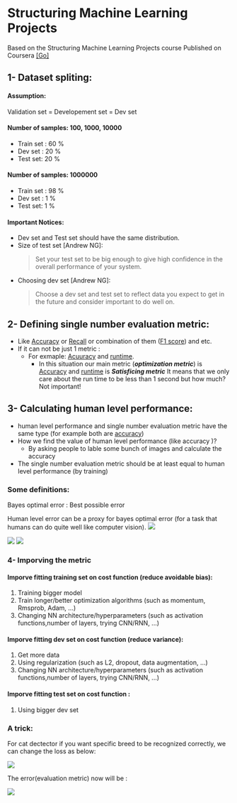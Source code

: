 # Structuring Machine Learning Projects
Based on the Structuring Machine Learning Projects course Published on Coursera [[Go]](https://www.coursera.org/learn/machine-learning-projects/home/welcome)

## 1- Dataset spliting:

#### Assumption:

Validation set = Developement set = Dev set
#### Number of samples: 100, 1000, 10000
* Train set : 60 %
* Dev set : 20 %
* Test set: 20 %

#### Number of samples: 1000000
* Train set : 98 %
* Dev set : 1 %
* Test set: 1 %

#### Important Notices:
- Dev set and Test set should have the same distribution.
- Size of test set [Andrew NG]:
  > Set your test set to be big enough to give high confidence in the overall performance of your system.
- Choosing dev set [Andrew NG]:
  > Choose a dev set and test set to reflect data you expect to get in the future and consider important to do well on.

## 2- Defining single number evaluation metric:
* Like <ins>Accuracy</ins> or <ins>Recall</ins> or combination of them (<ins>F1 score</ins>) and etc.
* If it can not be just 1 metric :
  * For exmaple: <ins>Acuuracy</ins> and <ins>runtime</ins>.
    * In this situation our main metric (***optimization metric***) is <ins>Accuracy</ins> and <ins>runtime</ins> is ***Satisficing metric*** It means that we only care about the run time to be less than 1 second but how much? Not important!
## 3- Calculating human level performance:
* human level performance and single number evaluation metric have the same type (for example both are <ins>accuracy</ins>)
* How we find the value of human level performance (like accuracy )? 
  * By asking people to lable some bunch of images and calculate the accuracy
* The single number evaluation metric should be at least equal to human level performance (by training)

  



### Some definitions:
Bayes optimal error : Best possible error

Human level error can be a proxy for bayes optimal error (for a task that humans can do quite well like computer vision).
<img src="https://latex.codecogs.com/svg.latex?\dpi{100}\text{Human%20level%20error}\leq\text{%20%20bayes%20optimal%20error}" /> 

<img src="https://latex.codecogs.com/svg.latex?\dpi{100}\text{Avoidable%20bias}=\text{Bayes%20error}-\text{Training%20error}" /> 

<img src="https://latex.codecogs.com/svg.latex?\dpi{100}\text{Varaince}=\text{Training%20error}-\text{dev%20error}" /> 

### 4- Imporving the metric   
#### Imporve fitting training set on cost function (reduce avoidable bias):
1. Training bigger model
1. Train longer/better optimization algorithms (such as momentum, Rmsprob, Adam, ...)
1. Changing NN architecture/hyperparameters (such as activation functions,number of layers, trying CNN/RNN, ...)

#### Imporve fitting dev set on cost function (reduce variance):
1. Get more data
1. Using regularization (such as L2, dropout, data augmentation, ...)
1. Changing NN architecture/hyperparameters (such as activation functions,number of layers, trying CNN/RNN, ...)

#### Imporve fitting test set on cost function :
1. Using bigger dev set

### A trick:
For cat dectector if you want specific breed to be recognized correctly, we can change the loss as below:

<img src="https://latex.codecogs.com/svg.latex?\dpi{100}\frac{1}{M}\sum_{i=1}^Mloss(y_i,\widehat{y}_i)\Rightarrow%20\frac{1}{\sum%20W_i}\sum_{i=1}^M%20W_i\cdot%20loss(y_i,\widehat{y}_i)\small{,\%20\%20\%20\%20\%20W_i=\begin{cases}10%20&%20X_i%20=%20specific\%20cat\\1%20&%20X_i\neq%20specific\%20cat%20\end{cases}}" /> 

  The error(evaluation metric) now will be :
  
<img src="https://latex.codecogs.com/svg.latex?\dpi{100}error%20=%20\frac{1}{\sum%20W_i}%20\sum_{i=1}^M%20W_i%20\cdot%201\{y_i%20\neq%20\widehat{y}_i%20\}" /> 


